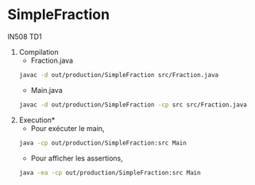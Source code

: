 # SimpleFraction
IN508 TD1

1. Compilation
    * Fraction.java
    ```bash
    javac -d out/production/SimpleFraction src/Fraction.java
    ```
    * Main.java
    ```bash
    javac -d out/production/SimpleFraction -cp src src/Fraction.java
    ```
1. Execution*
    * Pour exécuter le main,
    ```bash
    java -cp out/production/SimpleFraction:src Main
    ``` 
    * Pour afficher les assertions,
    ```bash
    java -ea -cp out/production/SimpleFraction:src Main
    ``` 
